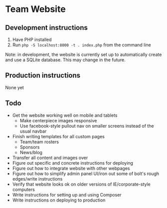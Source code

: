 # Team Website

## Development instructions

1. Have PHP installed
2. Run `php -S localhost:8000 -t . index.php` from the command line

Note: in development, the website is currently set up to automatically create and use a 
SQLite database. This may change in the future.

## Production instructions

None yet

## Todo

-   Get the website working well on mobile and tablets
    -   Make centerpiece images responsive
    -   Use facebook-style pullout nav on smaller screens instead of the
        usual navbar  
-   Finish writing templates for all custom pages
    -   Team/team rosters
    -   Sponsors
    -   News/blog
-   Transfer all content and images over
-   Figure out specific and concrete instructions for deploying
-   Figure out how to integrate website with other webpages
-   Figure out how to simplify admin panel UI/iron out some of bolt's 
    rough edges/write instructions
-   Verify that website looks ok on older versions of IE/corporate-style
    computers
-   Write instructions for setting up and using Composer
-   Write instructions on deploying to production
